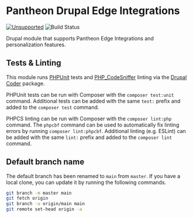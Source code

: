 # Pantheon Drupal Edge Integrations

[![Unsupported](https://img.shields.io/badge/pantheon-unsupported-yellow?logo=pantheon&color=FFDC28&style=for-the-badge)](https://github.com/topics/unsupported?q=org%3Apantheon-systems "Unsupported, e.g. a tool we are actively using internally and are making available, but do not promise to support") ![Build Status](https://github.com/pantheon-systems/smart_content_cdn/actions/workflows/main.yml/badge.svg)

Drupal module that supports Pantheon Edge Integrations and personalization features.

## Tests & Linting

This module runs [PHPUnit](https://phpunit.de/) tests and [PHP_CodeSniffer](https://phpcs.de/) linting via the [Drupal Coder](https://www.drupal.org/project/coder) package.

PHPUnit tests can be run with Composer with the `composer test:unit` command. Additional tests can be added with the same `test:` prefix and added to the `composer test` command.

PHPCS linting can be run with Composer with the `composer lint:php` command. The `phpcbf` command can be used to automatically fix linting errors by running `composer lint:phpcbf`. Additional linting (e.g. ESLint) can be added with the same `lint:` prefix and added to the `composer lint` command.

## Default branch name
The default branch has been renamed to `main` from `master`. If you have a local clone, you can update it by running the following commands.

```bash
git branch -m master main
git fetch origin
git branch -u origin/main main
git remote set-head origin -a
```
